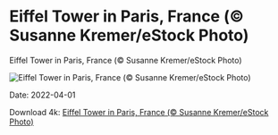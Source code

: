 # Eiffel Tower in Paris, France (© Susanne Kremer/eStock Photo)

Eiffel Tower in Paris, France (© Susanne Kremer/eStock Photo)

![Eiffel Tower in Paris, France (© Susanne Kremer/eStock Photo)](https://bing.com/th?id=OHR.AnniEiffel_EN-US0532501564_UHD.jpg&w=1024&h=576)

Date: 2022-04-01

Download 4k: [Eiffel Tower in Paris, France (© Susanne Kremer/eStock Photo)](https://bing.com/th?id=OHR.AnniEiffel_EN-US0532501564_UHD.jpg)

